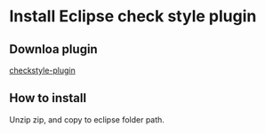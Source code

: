 # Install Eclipse check style plugin
## Downloa plugin
[checkstyle-plugin](https://checkstyle.org/eclipse-cs/#!/)

## How to install
Unzip zip, and copy to eclipse folder path.
